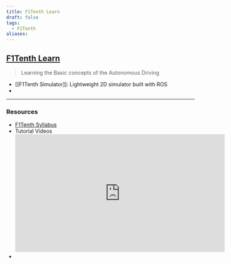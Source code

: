 ```yaml
---
title: F1Tenth Learn
draft: false
tags:
  - F1Tenth
aliases:
---
```

## [F1Tenth Learn](https://roboracer.ai/learn.html#)
> Learning the Basic concepts of the Autonomous Driving
- [[F1Tenth Simulator]]: Lightweight 2D simulator built with ROS
- 


---
### Resources
- [F1Tenth Syllabus](https://docs.google.com/spreadsheets/d/1PaFYG7XC_XQ3ExdQGb-S8oJzzixoMOVjh4L1RjW0gT0/edit?gid=0#gid=0)
- Tutorial Videos
	<iframe width="560" height="315" src="https://www.youtube.com/embed/videoseries?si=5pNJj4qLdKwSEN0C&amp;list=PL7rtKJAz_mPdQ6fdpDkis9WrARUINneLp" title="YouTube video player" frameborder="0" allow="accelerometer; autoplay; clipboard-write; encrypted-media; gyroscope; picture-in-picture; web-share" referrerpolicy="strict-origin-when-cross-origin" allowfullscreen></iframe>
- 